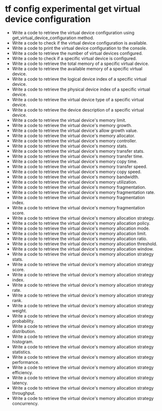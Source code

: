 # tf config experimental get virtual device configuration

- Write a code to retrieve the virtual device configuration using get_virtual_device_configuration method.
- Write a code to check if the virtual device configuration is available.
- Write a code to print the virtual device configuration to the console.
- Write a code to retrieve the number of virtual devices configured.
- Write a code to check if a specific virtual device is configured.
- Write a code to retrieve the total memory of a specific virtual device.
- Write a code to retrieve the available memory of a specific virtual device.
- Write a code to retrieve the logical device index of a specific virtual device.
- Write a code to retrieve the physical device index of a specific virtual device.
- Write a code to retrieve the virtual device type of a specific virtual device.
- Write a code to retrieve the device description of a specific virtual device.
- Write a code to retrieve the virtual device's memory limit.
- Write a code to retrieve the virtual device's memory growth.
- Write a code to retrieve the virtual device's allow growth value.
- Write a code to retrieve the virtual device's memory allocator.
- Write a code to retrieve the virtual device's memory controller.
- Write a code to retrieve the virtual device's memory stats.
- Write a code to retrieve the virtual device's memory transfer stats.
- Write a code to retrieve the virtual device's memory transfer time.
- Write a code to retrieve the virtual device's memory copy time.
- Write a code to retrieve the virtual device's memory transfer speed.
- Write a code to retrieve the virtual device's memory copy speed.
- Write a code to retrieve the virtual device's memory bandwidth.
- Write a code to retrieve the virtual device's memory utilization.
- Write a code to retrieve the virtual device's memory fragmentation.
- Write a code to retrieve the virtual device's memory fragmentation rate.
- Write a code to retrieve the virtual device's memory fragmentation index.
- Write a code to retrieve the virtual device's memory fragmentation score.
- Write a code to retrieve the virtual device's memory allocation strategy.
- Write a code to retrieve the virtual device's memory allocation policy.
- Write a code to retrieve the virtual device's memory allocation mode.
- Write a code to retrieve the virtual device's memory allocation limit.
- Write a code to retrieve the virtual device's memory allocation ratio.
- Write a code to retrieve the virtual device's memory allocation threshold.
- Write a code to retrieve the virtual device's memory allocation window.
- Write a code to retrieve the virtual device's memory allocation strategy stats.
- Write a code to retrieve the virtual device's memory allocation strategy score.
- Write a code to retrieve the virtual device's memory allocation strategy index.
- Write a code to retrieve the virtual device's memory allocation strategy rate.
- Write a code to retrieve the virtual device's memory allocation strategy rank.
- Write a code to retrieve the virtual device's memory allocation strategy weight.
- Write a code to retrieve the virtual device's memory allocation strategy probability.
- Write a code to retrieve the virtual device's memory allocation strategy distribution.
- Write a code to retrieve the virtual device's memory allocation strategy histogram.
- Write a code to retrieve the virtual device's memory allocation strategy statistics.
- Write a code to retrieve the virtual device's memory allocation strategy performance.
- Write a code to retrieve the virtual device's memory allocation strategy efficiency.
- Write a code to retrieve the virtual device's memory allocation strategy latency.
- Write a code to retrieve the virtual device's memory allocation strategy throughput.
- Write a code to retrieve the virtual device's memory allocation strategy concurrency.